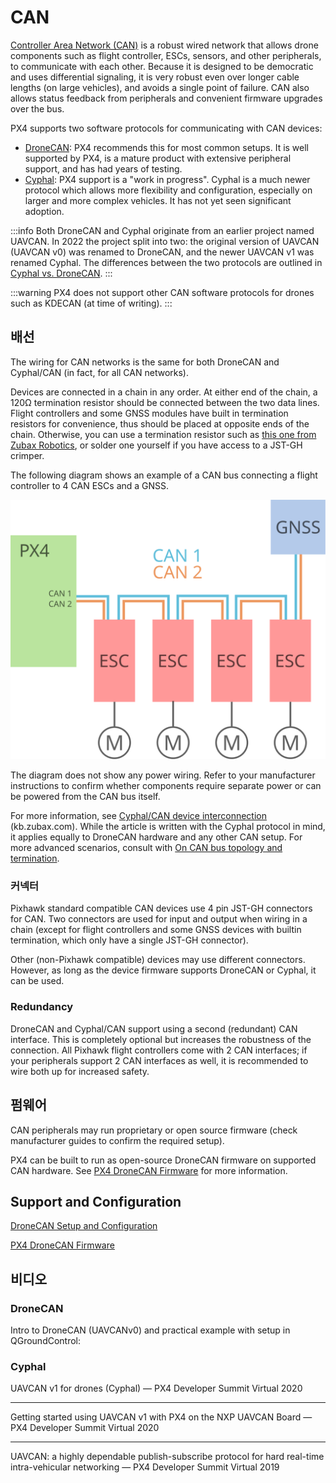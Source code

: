 # CAN

[Controller Area Network (CAN)](https://en.wikipedia.org/wiki/CAN_bus) is a robust wired network that allows drone components such as flight controller, ESCs, sensors, and other peripherals, to communicate with each other.
Because it is designed to be democratic and uses differential signaling, it is very robust even over longer cable lengths (on large vehicles), and avoids a single point of failure.
CAN also allows status feedback from peripherals and convenient firmware upgrades over the bus.

PX4 supports two software protocols for communicating with CAN devices:

- [DroneCAN](../dronecan/index.md): PX4 recommends this for most common setups.
  It is well supported by PX4, is a mature product with extensive peripheral support, and has had years of testing.
- [Cyphal](https://opencyphal.org): PX4 support is a "work in progress".
  Cyphal is a much newer protocol which allows more flexibility and configuration, especially on larger and more complex vehicles.
  It has not yet seen significant adoption.

:::info
Both DroneCAN and Cyphal originate from an earlier project named UAVCAN.
In 2022 the project split into two: the original version of UAVCAN (UAVCAN v0) was renamed to DroneCAN, and the newer UAVCAN v1 was renamed Cyphal.
The differences between the two protocols are outlined in [Cyphal vs. DroneCAN](https://forum.opencyphal.org/t/cyphal-vs-dronecan/1814).
:::

:::warning
PX4 does not support other CAN software protocols for drones such as KDECAN (at time of writing).
:::

## 배선

The wiring for CAN networks is the same for both DroneCAN and Cyphal/CAN (in fact, for all CAN networks).

Devices are connected in a chain in any order.
At either end of the chain, a 120Ω termination resistor should be connected between the two data lines.
Flight controllers and some GNSS modules have built in termination resistors for convenience, thus should be placed at opposite ends of the chain.
Otherwise, you can use a termination resistor such as [this one from Zubax Robotics](https://shop.zubax.com/products/uavcan-micro-termination-plug?variant=6007985111069), or solder one yourself if you have access to a JST-GH crimper.

The following diagram shows an example of a CAN bus connecting a flight controller to 4 CAN ESCs and a GNSS.

![CAN Wiring](../../assets/can/uavcan_wiring.svg)

The diagram does not show any power wiring.
Refer to your manufacturer instructions to confirm whether components require separate power or can be powered from the CAN bus itself.

For more information, see [Cyphal/CAN device interconnection](https://wiki.zubax.com/public/cyphal/CyphalCAN-device-interconnection?pageId=2195476) (kb.zubax.com).
While the article is written with the Cyphal protocol in mind, it applies equally to DroneCAN hardware and any other CAN setup.
For more advanced scenarios, consult with [On CAN bus topology and termination](https://forum.opencyphal.org/t/on-can-bus-topology-and-termination/1685).

### 커넥터

Pixhawk standard compatible CAN devices use 4 pin JST-GH connectors for CAN.
Two connectors are used for input and output when wiring in a chain (except for flight controllers and some GNSS devices with builtin termination, which only have a single JST-GH connector).

Other (non-Pixhawk compatible) devices may use different connectors.
However, as long as the device firmware supports DroneCAN or Cyphal, it can be used.

### Redundancy

DroneCAN and Cyphal/CAN support using a second (redundant) CAN interface.
This is completely optional but increases the robustness of the connection.
All Pixhawk flight controllers come with 2 CAN interfaces; if your peripherals support 2 CAN interfaces as well, it is recommended to wire both up for increased safety.

## 펌웨어

CAN peripherals may run proprietary or open source firmware (check manufacturer guides to confirm the required setup).

PX4 can be built to run as open-source DroneCAN firmware on supported CAN hardware.
See [PX4 DroneCAN Firmware](../dronecan/px4_cannode_fw.md) for more information.

## Support and Configuration

[DroneCAN Setup and Configuration](../dronecan/index.md)

[PX4 DroneCAN Firmware](../dronecan/px4_cannode_fw.md)

## 비디오

### DroneCAN

Intro to DroneCAN (UAVCANv0) and practical example with setup in QGroundControl:

<lite-youtube videoid="IZMTq9fTiOM" title="Intro to DroneCAN (UAVCANv0) and practical example with setup in QGroundControl"/>

### Cyphal

UAVCAN v1 for drones (Cyphal) — PX4 Developer Summit Virtual 2020

<lite-youtube videoid="6Bvtn_g8liU" title="UAVCAN v1 for drones — PX4 Developer Summit Virtual 2020"/>

---

Getting started using UAVCAN v1 with PX4 on the NXP UAVCAN Board — PX4 Developer Summit Virtual 2020

<lite-youtube videoid="MwdHwjaXYKs" title="Getting started using UAVCAN v1 with PX4 on the NXP UAVCAN Board"/>

---

UAVCAN: a highly dependable publish-subscribe protocol for hard real-time intra-vehicular networking — PX4 Developer Summit Virtual 2019

<lite-youtube videoid="MBtROivYPik" title="UAVCAN: a highly dependable publish-subscribe protocol for hard ..."/>
